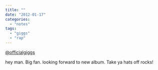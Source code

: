 ```yaml
---
title: ""
date: "2012-01-17"
categories: 
  - "notes"
tags: 
  - "giggs"
  - "rap"
---
```


[@officialgiggs](https://twitter.com/officialgiggs)

hey man. Big fan. looking forward to new album. Take ya hats off rocks!

